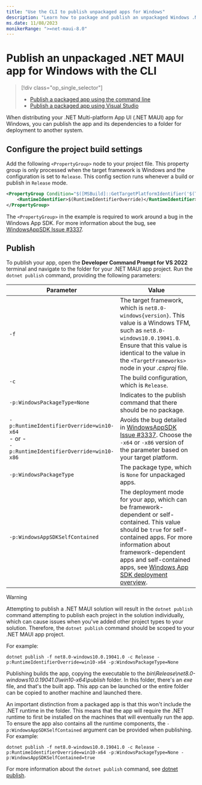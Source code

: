 ```yaml
---
title: "Use the CLI to publish unpackaged apps for Windows"
description: "Learn how to package and publish an unpackaged Windows .NET MAUI app with the dotnet publish command."
ms.date: 11/08/2023
monikerRange: ">=net-maui-8.0"
---
```


# Publish an unpackaged .NET MAUI app for Windows with the CLI

> [!div class="op_single_selector"]
>
> - [Publish a packaged app using the command line](publish-cli.md)
> - [Publish a packaged app using Visual Studio](publish-visual-studio-folder.md)

When distributing your .NET Multi-platform App UI (.NET MAUI) app for Windows, you can publish the app and its dependencies to a folder for deployment to another system.

## Configure the project build settings

Add the following `<PropertyGroup>` node to your project file. This property group is only processed when the target framework is Windows and the configuration is set to `Release`. This config section runs whenever a build or publish in `Release` mode.

```xml
<PropertyGroup Condition="$([MSBuild]::GetTargetPlatformIdentifier('$(TargetFramework)')) == 'windows' and '$(RuntimeIdentifierOverride)' != ''">
    <RuntimeIdentifier>$(RuntimeIdentifierOverride)</RuntimeIdentifier>
</PropertyGroup>
```

The `<PropertyGroup>` in the example is required to work around a bug in the Windows App SDK. For more information about the bug, see [WindowsAppSDK Issue #3337](https://github.com/microsoft/WindowsAppSDK/issues/3337).

## Publish

To publish your app, open the **Developer Command Prompt for VS 2022** terminal and navigate to the folder for your .NET MAUI app project. Run the `dotnet publish` command, providing the following parameters:

| Parameter                    | Value                                                                               |
|------------------------------|-------------------------------------------------------------------------------------|
| `-f` | The target framework, which is `net8.0-windows{version}`. This value is a Windows TFM, such as `net8.0-windows10.0.19041.0`. Ensure that this value is identical to the value in the `<TargetFrameworks>` node in your *.csproj* file.           |
| `-c`                 | The build configuration, which is `Release`.                                   |
| `-p:WindowsPackageType=None` | Indicates to the publish command that there should be no package. |
| `-p:RuntimeIdentifierOverride=win10-x64`<br>- or -<br>`-p:RuntimeIdentifierOverride=win10-x86` | Avoids the bug detailed in [WindowsAppSDK Issue #3337](https://github.com/microsoft/WindowsAppSDK/issues/3337). Choose the `-x64` or `-x86` version of the parameter based on your target platform. |
| `-p:WindowsPackageType` | The package type, which is `None` for unpackaged apps. |
| `-p:WindowsAppSDKSelfContained` | The deployment mode for your app, which can be framework-dependent or self-contained. This value should be `true` for self-contained apps. For more information about framework-dependent apps and self-contained apps, see [Windows App SDK deployment overview](/windows/apps/package-and-deploy/deploy-overview). |

> [!WARNING]
> Attempting to publish a .NET MAUI solution will result in the `dotnet publish` command attempting to publish each project in the solution individually, which can cause issues when you've added other project types to your solution. Therefore, the `dotnet publish` command should be scoped to your .NET MAUI app project.

For example:

```console
dotnet publish -f net8.0-windows10.0.19041.0 -c Release -p:RuntimeIdentifierOverride=win10-x64 -p:WindowsPackageType=None
```

Publishing builds the app, copying the executable to the _bin\\Release\\net8.0-windows10.0.19041.0\\win10-x64\\publish_ folder. In this folder, there's an _exe_ file, and that's the built app. This app can be launched or the entire folder can be copied to another machine and launched there.

An important distinction from a packaged app is that this won't include the .NET runtime in the folder. This means that the app will require the .NET runtime to first be installed on the machines that will eventually run the app. To ensure the app also contains all the runtime components, the `-p:WindowsAppSDKSelfContained` argument can be provided when publishing. For example:

```console
dotnet publish -f net8.0-windows10.0.19041.0 -c Release -p:RuntimeIdentifierOverride=win10-x64 -p:WindowsPackageType=None -p:WindowsAppSDKSelfContained=true
```

For more information about the `dotnet publish` command, see [dotnet publish](/dotnet/core/tools/dotnet-publish).
